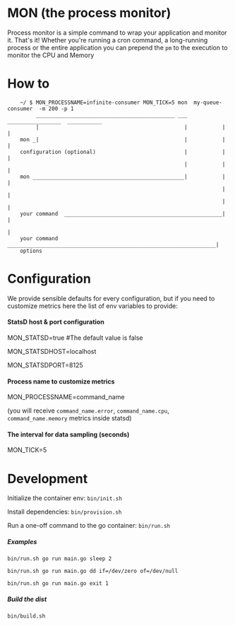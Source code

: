 # MON (the process monitor)

Process monitor is a simple command to wrap your application and monitor it. That's it!
Whether you're running a cron command, a long-running process or the entire application you can prepend the `pm` to the execution to monitor the CPU and Memory

# How to

```
    ~/ $ MON_PROCESSNAME=infinite-consumer MON_TICK=5 mon  my-queue-consumer  -m 200 -p 1
         ____________________________________________ ___  _________________  ___________ 
         |                                              |           |               |
    mon _|                                              |           |               |
    configuration (optional)                            |           |               | 
                                                        |           |               |
    mon ________________________________________________|           |               |
                                                                    |               |
                                                                    |               |
    your command  __________________________________________________|               |
                                                                                    |
    your command  __________________________________________________________________|
    options
``` 

# Configuration 

We provide sensible defaults for every configuration, but if you need to customize metrics here the list of env variables to provide:

#### StatsD host & port configuration

MON_STATSD=true #The default value is false

MON_STATSDHOST=localhost

MON_STATSDPORT=8125

#### Process name to customize metrics

MON_PROCESSNAME=command_name

(you will receive `command_name.error`, `command_name.cpu`, `command_name.memory` metrics inside statsd)


#### The interval for data sampling (seconds)

MON_TICK=5

# Development

Initialize the container env: `bin/init.sh`

Install dependencies: `bin/provision.sh`

Run a one-off command to the go container: `bin/run.sh`

##### Examples
`bin/run.sh go run main.go sleep 2`

`bin/run.sh go run main.go dd if=/dev/zero of=/dev/null`

`bin/run.sh go run main.go exit 1`

##### Build the dist

`bin/build.sh`